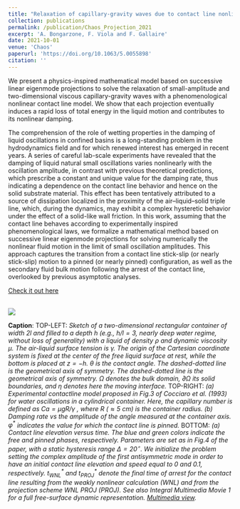 ```yaml
---
title: "Relaxation of capillary-gravity waves due to contact line nonlinearity: A projection method"
collection: publications
permalink: /publication/Chaos_Projection_2021
excerpt: 'A. Bongarzone, F. Viola and F. Gallaire'
date: 2021-10-01
venue: 'Chaos'
paperurl: 'https://doi.org/10.1063/5.0055898'
citation: ''
---
```

We present a physics-inspired mathematical model based on successive linear eigenmode projections to solve the relaxation of small-amplitude and two-dimensional viscous capillary-gravity waves with a phenomenological nonlinear contact line model. We show that each projection eventually induces a rapid loss of total energy in the liquid motion and contributes to its nonlinear damping.

The comprehension of the role of wetting properties in the damping of liquid oscillations in confined basins is a long-standing problem in the hydrodynamics field and for which renewed interest has emerged in recent years. A series of careful lab-scale experiments have revealed that the damping of liquid natural small oscillations varies nonlinearly with the oscillation amplitude, in contrast with previous theoretical predictions, which prescribe a constant and unique value for the damping rate, thus indicating a dependence on the contact line behavior and hence on the solid substrate material. This effect has been tentatively attributed to a source of dissipation localized in the proximity of the air–liquid–solid triple line, which, during the dynamics, may exhibit a complex hysteretic behavior under the effect of a solid-like wall friction. In this work, assuming that the contact line behaves according to experimentally inspired phenomenological laws, we formalize a mathematical method based on successive linear eigenmode projections for solving numerically the nonlinear fluid motion in the limit of small oscillation amplitudes. This approach captures the transition from a contact line stick-slip (or nearly stick-slip) motion to a pinned (or nearly pinned) configuration, as well as the secondary fluid bulk motion following the arrest of the contact line, overlooked by previous asymptotic analyses.

[Check it out here](http://Alessandro-Bongarzone.github.io/files/Chaos_Relaxation-of-capillary-gravity-waves-due-to-contact-line-nonlinearities-a-projection-method.pdf)

<br/><img src='/images/Chaos_Projection_2021_GA_bis-min.jpg'>

**Caption**: TOP-LEFT: _Sketch of a two-dimensional rectangular container of width $`2l`$ and filled to a depth $`h`$ (e.g., $`h/l=3`$, nearly deep water regime, without loss of generality) with a liquid of density $`\rho`$ and dynamic viscosity $`\mu`$. The air-liquid surface tension is $`\gamma`$. The origin of the Cartesian coordinate system is fixed at the center of the free liquid surface at rest, while the bottom is placed at $`z=−h`$. $`\theta`$ is the contact angle. The dashed-dotted line is the geometrical axis of symmetry. The dashed-dotted line is the geometrical axis of symmetry. $`\Omega`$ denotes the bulk domain, $`\partial\Omega`$ its solid boundaries, and $`\eta`$ denotes here the moving interface._ 
TOP-RIGHT: _(a) Experimental contactline  model proposed in Fig.3 of Cocciaro et al. (1993) for water oscillations in a cylindrical container. Here, the capillary number is defined as $`Ca=\mu gR/\gamma`$ , where $`R`$ ($`\approx 5`$ $`cm`$) is the container radius. (b) Damping rate vs the amplitude of the angle measured at the container axis. $`\varphi^*`$ indicates the value for which the contact line is pinned._
BOTTOM: _(a) Contact line elevation versus time. The blue and green colors indicate the free and pinned phases, respectively. Parameters are set as in Fig.4 of the paper, with a static hysteresis range $`\Delta=20^{\circ}`$. We initialize the problem setting the complex amplitude of the first antisymmetric mode in order to have an initial contact line elevation and speed equal to $`0`$ and $`0.1`$, respectively. $`t^*_{WNL}`$ and $`t^*_{PROJ}`$ denote the final time of arrest for the contact line resulting from the weakly nonlinear calculation (WNL) and from the projection scheme WNL PROJ (PROJ). See also Integral Multimedia Movie 1 for a full free-surface dynamic representation. [Multimedia view](https://doi.org/10.1063/5.0055898)._







